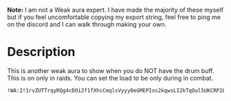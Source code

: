 **Note:** I am not a Weak aura expert. I have made the majority of these myself but if you feel uncomfortable copying my export string, feel free to ping me on the discord and I can walk through making your own.

# Description

This is another weak aura to show when you do NOT have the drum buff. This is on only in raids. 
You can set the load to be only during in combat.

```
!WA:2!1rvZUTTrqyRQg4cDOi2f1fXhcCmqlsVyyy0eGMEPIos2kqwsLI2kTqOul5UKCRP2LD3Lswg9VOt5SEe05EOqN6zDONjek6dqEe8tqNDjLt6prheNDMzNF(25BkvF7HBJ3g)YhmN6ZzD5PcFsjXvTdcKe1PF59)9n0)etwRGV)x8lBSX7SaX8J4IoCkt5DCTwo1Sx6Z5Xy(ywnCijYshUbtvcAyiriF)prui(hIujPfAizWRKPEKreMQBAqa9QfUhxTRJBxNQ2oRgIu(rez3i(42SvsZNZOsjLfABUJ3PeuSk62y0rqGyy3TtTMn9GmytggnvMqIJBGLvSzqcLvSszuLxsmAcrmdLkqg17EZtfPdL7Xd2ZcPuXel1KeIT2(rZXepO6CafItR1St9ZBolLv0kvs2c5ROJio5NpJJj)6g3aqcrWqXxa9nLZO3CjHKufQfFLnsr5rZKK4ad0LDhibsKcsLIenhAgBsiCh5t2jB3vWrpK)LHcEkd)YpkzBf5kLRmcbO8ZZFqkLCpJsZFbCbGBUYcblgNrMDR59)4KK7(gr4yEmx8SsLkv(v5Axxuwvp3PDYhyuIsvCiuu)EuSkYQkC8M8CrVIGnkFXQ8zHVUOIwAS)DPsfnys2DY2va9Hw3CJbFtAld)Mvu0mvYDRlOxV3xLIWaqG2ZXjpiJOsQxmzW)OZxNNI0UgiwzCzmxG7jqjt7viS62KyEdBFUtZgTQvaeVXqCYwnA1QMTRvBhN2Nz34KtDsU))bAtCv0HKIt)FyFsHGT2p8RtEx61K7L8PVTaINatIuFxvKGad7X4jjp4T5BIG4t1dwL)RvHX8X1fKVpLW8N05Dp8GJEuoERnSeObNex8qhnvRsJbR8svkoR9iIaicZ1QBsyHQOpCHwEn8olC9vnpwgBRXAl9Hbgp66JIjLnfIte1)sgrklBS0KcYBzIVf8yqerEreAyK6fwXCe(cpfCtMAh7HPXkAL5q1cdhd9qQb2(XiPCNSlQyPPn5cacQfMlmmeDNKT5ky(eEbBNO0KMkcnDeeESTuHeQlea7wIcjRYj4flqMI5UsnLAWYc7UAc)s7QnEQBVQ2TA06K5GpfghyBCo5jn086aKpPFvmgYs)Ee0LvbQRSFh(yIWiEgbtr97QVHSVvdNAhWddTOWENkEbWhzuLPRxugzDnNpS0cmvQ3j1a2yMS3RZI(SSFJwx4cfUVRUhCp8O5kU)O8nlVx7FBFkwu0wEG7b0WklceWwTUkntQ8n5J411Q0qMx3JTRvRL9RzHhLsXlqh9n(pQx4NF54NjOmD4jr2O4Kiuz7Xgs(Ci6yAomVGYYhjHtvMHy0CXhN9T1Z2n7HljiPo)MHQnxH1l3aZgqgcSoqYPAFmVHp0AiIYmxm7h2m7hZ(PSFgeJ(3A2wA)zhC4bhU9O)85)9

```